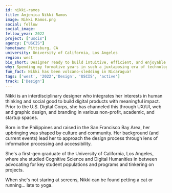 ```yaml
---
id: nikki-ramos
title: Anjenica Nikki Ramos
image: Nikki Ramos.png
social: fellow
social_image:
fellow_year: 2022
project: ["uscis"]
agency: ["USCIS"]
hometown: Pittsburg, CA
university: University of California, Los Angeles
region: west
bio_short: Designer ready to build intuitive, efficient, and enjoyable products with impact 
why: Spending my formative years in such a juxtaposing era of technological innovation and ongoing chaos, I feel inclined to contribute constructively and pay it forward. In asking myself "What kind of impact do I want to leave?" and "How can I help?," Digital Corps was a clear answer. Beyond serving constituents nationwide, the program's avid community support and holistic growth opportunity also checked off the boxes.
fun_fact: Nikki has been volcano-sledding in Nicaragua!
tags: ['west', '2022','Design', 'USCIS', 'active']
track: ['Design']
---
```


Nikki is an interdisciplinary designer who integrates her interests in human thinking and social good to build digital products with meaningful impact. Prior to the U.S. Digital Corps, she has channeled this through UX/UI, web and graphic design, and branding in various non-profit, academic, and startup spaces. 

Born in the Philippines and raised in the San Francisco Bay Area, her upbringing was shaped by culture and community. Her background (and current events) lead her to approach the design process through lens of information processing and accessibility. 

She's a first-gen graduate of the University of California, Los Angeles, where she studied Cognitive Science and Digital Humanities in between advocating for key student populations and programs and tinkering on projects.

When she's not staring at screens, Nikki can be found petting a cat or running... late to yoga.
